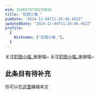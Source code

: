 ```yaml
---
mid: 3546579726239816
title: "犯困小喵_"
pubDate: "2024-11-04T11:26:46.462Z"
updatedDate: "2024-11-04T11:26:46.462Z"
profile:
  {
    Nickname: ["犯困小喵_"],
  }
---
```


关注[犯困小喵_](https://space.bilibili.com/3546579726239816)谢谢喵~ 关注[犯困小喵_](https://space.bilibili.com/3546579726239816)谢谢喵~

## 此条目有待补充
你可以在[这里](https://github.com/Yuhanawa/VTuber.ICU/edit/master/src/content/v/犯困小喵_/index.md)编辑本文
